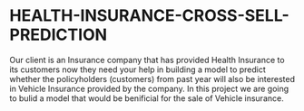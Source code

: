 # HEALTH-INSURANCE-CROSS-SELL-PREDICTION
Our client is an Insurance company that has provided Health Insurance to its customers now they need your help in building a model to predict whether the policyholders (customers) from past year will also be interested in Vehicle Insurance provided by the company.
In this project we are going to bulid a model that would be benificial for the sale of Vehicle insurance. 

